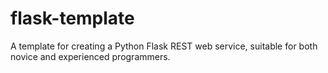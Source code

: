 # flask-template
A template for creating a Python Flask REST web service, suitable for both novice and experienced programmers.
